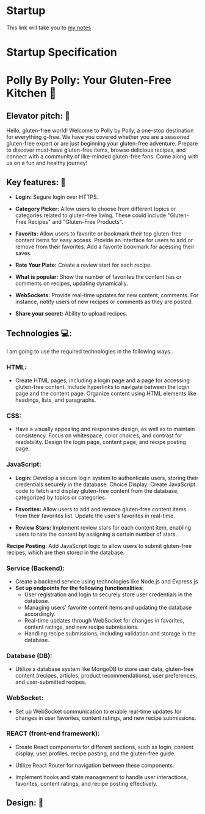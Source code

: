 # Startup
This link will take you to [my notes](https://github.com/PollianaLeao/Startup/blob/main/notes.md)

# Startup Specification

# Polly By Polly: Your Gluten-Free Kitchen 🍋

## Elevator pitch: 🚀

Hello, gluten-free world! Welcome to Polly by Polly, a one-stop destination for everything g-free. We have you covered whether you are a seasoned gluten-free expert or are just beginning your gluten-free adventure. Prepare to discover must-have gluten-free items, browse delicious recipes, and connect with a community of like-minded gluten-free fans. Come along with us on a fun and healthy journey!

## Key features: 🔑

- **Login:** Segure login over HTTPS.

- **Category Picker:** Allow users to choose from different topics or categories related to gluten-free living. These could include "Gluten-Free Recipes" and "Gluten-Free Products".

- **Favorits:** Allow users to favorite or bookmark their top gluten-free content items for easy access. Provide an interface for users to add or remove from their favorites. Add a favorite bookmark for acessing their saves.

- **Rate Your Plate:** Create a review start for each recipe.

- **What is popular:** Show the number of favorites the content has or comments on recipes, updating dynamically.

- **WebSockets:** Provide real-time updates for new content, comments. For instance, notify users of new recipes or comments as they are posted.

- **Share your secret:** Ability to upload recipes.


## Technologies 💻:

I am going to use the required technologies in the following ways.

### HTML:

- Create HTML pages, including a login page and a page for accessing gluten-free content. 
Include hyperlinks to navigate between the login page and the content page.
Organize content using HTML elements like headings, lists, and paragraphs.


### CSS:

- Have a visually appealing and responsive design, as well as to maintain consistency.
Focus on whitespace, color choices, and contrast for readability.
Design the login page, content page, and recipe posting page.


### JavaScript:


- **Login:** Develop a secure login system to authenticate users, storing their credentials securely in the database.
Choice Display: Create JavaScript code to fetch and display gluten-free content from the database, categorized by topics or categories.

- **Favorites:** Allow users to add and remove gluten-free content items from their favorites list. Update the user's favorites in real-time.

- **Review Stars:** Implement review stars for each content item, enabling users to rate the content by assigning a certain number of stars.

**Recipe Posting:** Add JavaScript logic to allow users to submit gluten-free recipes, which are then stored in the database.


### Service (Backend): 

- Create a backend service using technologies like Node.js and Express.js 
- **Set up endpoints for the following functionalities:**
   - User registration and login to securely store user credentials in the database.
   - Managing users' favorite content items and updating the database accordingly.
   - Real-time updates through WebSocket for changes in favorites, content ratings, and new recipe submissions.
   - Handling recipe submissions, including validation and storage in the database.


### Database (DB):

- Utilize a database system like MongoDB to store user data, gluten-free content (recipes, articles, product recommendations), user preferences, and user-submitted recipes.


### WebSocket:

- Set up WebSocket communication to enable real-time updates for changes in user favorites, content ratings, and new recipe submissions.


### REACT (front-end framework):

- Create React components for different sections, such as login, content display, user profiles, recipe posting, and the gluten-free guide.

- Utilize React Router for navigation between these components.

- Implement hooks and state management to handle user interactions, favorites, content ratings, and recipe posting effectively.



## Design: 🎨